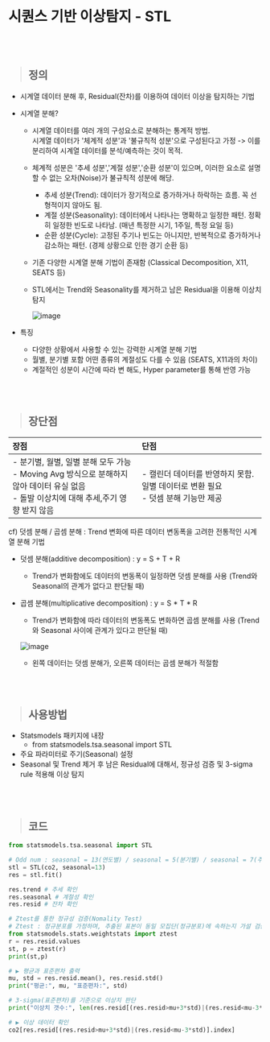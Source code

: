 # 시퀀스 기반 이상탐지 - STL

</br>
</br>

> ## 정의
- 시계열 데이터 분해 후, Residual(잔차)를 이용하여 데이터 이상을 탐지하는 기법
- 시계열 분해?
  * 시계열 데이터를 여러 개의 구성요소로 분해하는 통계적 방법.   
    시계열 데이터가 '체계적 성분'과 '불규칙적 성분'으로 구성된다고 가정 -> 이를 분리하여 시계열 데이터를 분석/예측하는 것이 목적.   
  * 체계적 성분은 '추세 성분','계절 성분','순환 성분'이 있으며, 이러한 요소로 설명할 수 없는 오차(Noise)가 불규칙적 성분에 해당.
    * 추세 성분(Trend): 데이터가 장기적으로 증가하거나 하락하는 흐름. 꼭 선형적이지 않아도 됨.   
    * 계절 성분(Seasonality): 데이터에서 나타나는 명확하고 일정한 패턴. 정확히 일정한 빈도로 나타남. (매년 특정한 시기, 1주일, 특정 요일 등)    
    * 순환 성분(Cycle): 고정된 주기나 빈도는 아니지만, 반복적으로 증가하거나 감소하는 패턴. (경제 상황으로 인한 경기 순환 등)
  * 기존 다양한 시계열 분해 기법이 존재함 (Classical Decomposition, X11, SEATS 등)

  * STL에서는 Trend와 Seasonality를 제거하고 남은 Residual을 이용해 이상치 탐지
  
    ![image](https://user-images.githubusercontent.com/55543156/221077277-5cd029a6-e8ed-453d-80cd-330e896770aa.png)

- 특징
  * 다양한 상황에서 사용할 수 있는 강력한 시계열 분해 기법
  * 월별, 분기별 포함 어떤 종류의 계절성도 다를 수 있음 (SEATS, X11과의 차이)
  * 계절적인 성분이 시간에 따라 변 해도, Hyper parameter를 통해 반영 가능


</br>
</br>

> ## 장단점

|장점|단점|
|:---|:---|
|- 분기별, 월별, 일별 분해 모두 가능 </br> - Moving Avg 방식으로 분해하지 않아 데이터 유실 없음 </br> - 돌발 이상치에 대해 추세,주기 영향 받지 않음 |- 캘린더 데이터를 반영하지 못함. 일별 데이터로 변환 필요 </br> - 덧셈 분해 기능만 제공 |

  cf) 덧셈 분해 / 곱셈 분해 : Trend 변화에 따른 데이터 변동폭을 고려한 전통적인 시계열 분해 기법

  * 덧셈 분해(additive decomposition) : y = S + T + R 
    * Trend가 변화함에도 데이터의 변동폭이 일정하면 덧셈 분해를 사용
      (Trend와 Seasonal의 관계가 없다고 판단될 때)

  * 곱셈 분해(multiplicative decomposition) : y = S * T * R
    * Trend가 변화함에 따라 데이터의 변동폭도 변화하면 곱셈 분해를 사용
      (Trend와 Seasonal 사이에 관계가 있다고 판단될 때)
    
    ![image](https://user-images.githubusercontent.com/55543156/221903590-cf1840b6-1bf2-4c39-b875-103e476e2bdb.png)
   
    * 왼쪽 데이터는 덧셈 분해가, 오른쪽 데이터는 곱셈 분해가 적절함  


</br>
</br>

> ## 사용방법
- Statsmodels 패키지에 내장
  - from statsmodels.tsa.seasonal import STL
- 주요 파라미터로 주기(Seasonal) 설정
- Seasonal 및 Trend 제거 후 남은 Residual에 대해서, 정규성 검증 및 3-sigma rule 적용해 이상 탐지

</br>
</br>

> ## 코드

```python
from statsmodels.tsa.seasonal import STL

# Odd num : seasonal = 13(연도별) / seasonal = 5(분기별) / seasonal = 7(주별) <<홀수로 넣어야 함
stl = STL(co2, seasonal=13)
res = stl.fit()

res.trend # 추세 확인
res.seasonal # 계절성 확인
res.resid # 잔차 확인

# Ztest를 통한 정규성 검증(Nomality Test)
# Ztest : 정규분포를 가정하며, 추출된 표본이 동일 모집단(정규분포)에 속하는지 가설 검증하기 위해 사용 (※ p-value가 0.05 이상이면 정규성을 따름)
from statsmodels.stats.weightstats import ztest
r = res.resid.values
st, p = ztest(r)
print(st,p)  

# ▶ 평균과 표준편차 출력
mu, std = res.resid.mean(), res.resid.std()
print("평균:", mu, "표준편차:", std)

# 3-sigma(표준편차)를 기준으로 이상치 판단
print("이상치 갯수:", len(res.resid[(res.resid>mu+3*std)|(res.resid<mu-3*std)]))

# ▶ 이상 데이터 확인
co2[res.resid[(res.resid>mu+3*std)|(res.resid<mu-3*std)].index]
```


